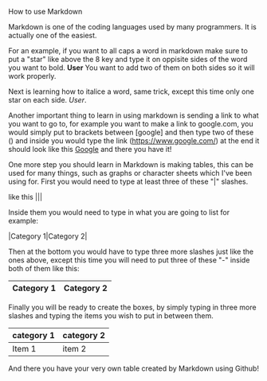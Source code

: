 How to use Markdown 

Markdown is one of the coding languages used by many programmers. It is actually one of the easiest.

For an example, if you want to all caps a word in markdown make sure to put a "star" like above the 8 key and type it on oppisite sides of the word you want to bold. **User** You want to add two of them on both sides so it will work properly.

Next is learning how to italice a word, same trick, except this time only one star on each side. *User*. 

Another important thing to learn in using markdown is sending a link to what you want to go to, for example you want to make a link to google.com, you would simply put to brackets between [google] and then type two of these () and inside you would type the link (https://www.google.com/) at the end it should look like this [Google](https://www.google.com/) and there you have it!

One more step you should learn in Markdown is making tables, this can be used for many things, such as graphs or character sheets which I've been using for.
First you would need to type at least three of these "|" slashes. 

like this |||

Inside them you would need to type in what you are going to list for example:

|Category 1|Category 2|

Then at the bottom you would have to type three more slashes just like the ones above, except this time you will need to put three of these "-" inside both of them like this:

|Category 1|Category 2|
|---|---|

Finally you will be ready to create the boxes, by simply typing in three more slashes and typing the items you wish to put in between them.

|category 1|category 2|
|---|---|
|Item 1|item 2|

And there you have your very own table created by Markdown using Github!
